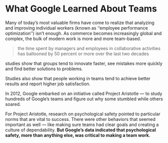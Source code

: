 # What Google Learned About Teams

Many of today’s most valuable firms have come to realize that analyzing and improving individual workers (known as ‘‘employee performance optimization’’) isn’t enough. As commerce becomes increasingly global and complex, the bulk of modern work is more and more team-based. 

> the time spent by managers and employees in collaborative activities has ballooned by 50 percent or more over the last two decades

studies show that groups tend to innovate faster, see mistakes more quickly and find better solutions to problems.

 Studies also show that people working in teams tend to achieve better results and report higher job satisfaction. 

In 2012, Google embarked on an initiative called Project Aristotle — to study hundreds of Google’s teams and figure out why some stumbled while others soared.

For Project Aristotle, research on psychological safety pointed to particular norms that are vital to success. There were other behaviors that seemed important as well — like making sure teams had clear goals and creating a culture of dependability. **But Google’s data indicated that psychological safety, more than anything else, was critical to making a team work.**
